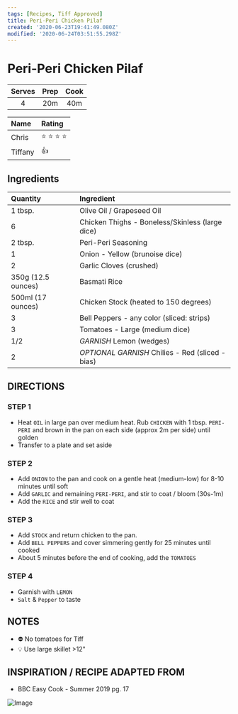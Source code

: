 ```yaml
---
tags: [Recipes, Tiff Approved]
title: Peri-Peri Chicken Pilaf
created: '2020-06-23T19:41:49.080Z'
modified: '2020-06-24T03:51:55.298Z'
---
```


# Peri-Peri Chicken Pilaf

| Serves | Prep | Cook |
|:------:|:----:|:----:|
|   4    | 20m  | 40m  |

| Name    | Rating                      |
|:--------|:----------------------------|
| Chris   | :star: :star: :star: :star: |
| Tiffany | :+1:                        |

## Ingredients 

| Quantity           | Ingredient                                       |
|:-------------------|:-------------------------------------------------|
| 1 tbsp.            | Olive Oil / Grapeseed Oil                        |
| 6                  | Chicken Thighs - Boneless/Skinless (large dice)  |
| 2 tbsp.            | Peri-Peri Seasoning                              |
| 1                  | Onion - Yellow (brunoise dice)                   |
| 2                  | Garlic Cloves (crushed)                          |
| 350g (12.5 ounces) | Basmati Rice                                     |
| 500ml (17 ounces)  | Chicken Stock (heated to 150 degrees)            |
| 3                  | Bell Peppers - any color (sliced: strips)        |
| 3                  | Tomatoes - Large (medium dice)                   |
| 1/2                | _GARNISH_ Lemon (wedges)                         |
| 2                  | _OPTIONAL GARNISH_ Chilies - Red (sliced - bias) |


## DIRECTIONS

### STEP 1

- Heat `OIL` in large pan over medium heat. Rub `CHICKEN` with 1 tbsp.
`PERI-PERI` and brown in the pan on each side (approx 2m per side) until
golden
- Transfer to a plate and set aside

### STEP 2

- Add `ONION` to the pan and cook on a gentle heat (medium-low) for 8-10
minutes until soft
- Add `GARLIC` and remaining `PERI-PERI`, and stir to
coat / bloom (30s-1m)
- Add the `RICE` and stir well to coat

### STEP 3

- Add `STOCK` and return chicken to the pan. 
- Add `BELL PEPPERS` and cover simmering gently for 25 minutes until cooked
- About 5 minutes before the end of cooking, add the `TOMATOES`

### STEP 4

- Garnish with `LEMON` 
- `Salt` & `Pepper` to taste

## NOTES

- :no_entry: No tomatoes for Tiff
- :bulb: Use large skillet >12"

## INSPIRATION / RECIPE ADAPTED FROM

- BBC Easy Cook - Summer 2019 pg. 17

![Image](c:\users\thech\desktop\my-docs\notable\recipes-notes\attachments\peri-peri-chicken-pilaf.jpg) 

